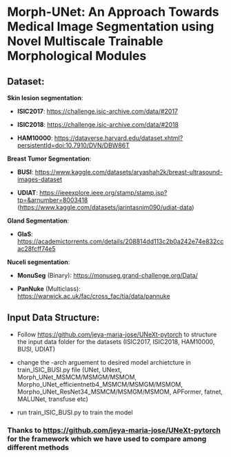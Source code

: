 # Morph-UNet: An Approach Towards Medical Image Segmentation using Novel Multiscale Trainable  Morphological Modules
## **Dataset**:

**Skin lesion segmentation**:

- **ISIC2017**: https://challenge.isic-archive.com/data/#2017

* **ISIC2018**: https://challenge.isic-archive.com/data/#2018

+ **HAM10000**: https://dataverse.harvard.edu/dataset.xhtml?persistentId=doi:10.7910/DVN/DBW86T
  
**Breast Tumor Segmentation**:

- **BUSI**: https://www.kaggle.com/datasets/aryashah2k/breast-ultrasound-images-dataset

+ **UDIAT**: https://ieeexplore.ieee.org/stamp/stamp.jsp?tp=&arnumber=8003418 (https://www.kaggle.com/datasets/jarintasnim090/udiat-data)

**Gland Segmentation**:

- **GlaS**: https://academictorrents.com/details/208814dd113c2b0a242e74e832ccac28fcff74e5

**Nuceli segmentation**:

- **MonuSeg** (Binary): https://monuseg.grand-challenge.org/Data/
+ **PanNuke** (Multiclass): https://warwick.ac.uk/fac/cross_fac/tia/data/pannuke

## **Input Data Structure**:
- Follow https://github.com/jeya-maria-jose/UNeXt-pytorch to structure the input data folder for the datasets (ISIC2017, ISIC2018, HAM10000, BUSI, UDIAT)

- change the -arch arguement to desired model archietcture in train_ISIC_BUSI.py file (UNet, UNext, Morph_UNet_MSMCM/MSMGM/MSMOM, Morpho_UNet_efficientnetb4_MSMCM/MSMGM/MSMOM, Morpho_UNet_ResNet34_MSMCM/MSMGM/MSMOM, APFormer, fatnet,  MALUNet, transfuse etc)
- run train_ISIC_BUSI.py to train the model
  

### Thanks to https://github.com/jeya-maria-jose/UNeXt-pytorch for the framework which we have used to compare among different methods
